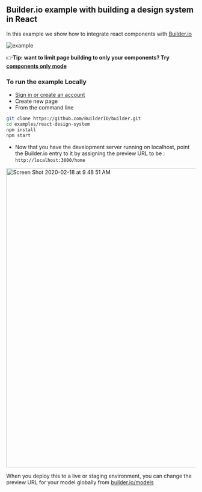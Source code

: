 ## Builder.io example with building a design system in React

In this example we show how to integrate react components with [Builder.io](https://builder.io)

<img src="https://imgur.com/PJW3b4S.gif" alt="example" />

👉**Tip: want to limit page building to only your components? Try [components only mode](https://builder.io/c/docs/guides/components-only-mode)**

### To run the example Locally

- [Sign in or create an account](https://builder.io)
- Create new page
- From the command line

```bash
git clone https://github.com/BuilderIO/builder.git
cd examples/react-design-system
npm install
npm start
```

- Now that you have the development server running on localhost, point the Builder.io entry to it by assigning the preview URL to be : `http://localhost:3000/home`

<img width="796" alt="Screen Shot 2020-02-18 at 9 48 51 AM" src="https://user-images.githubusercontent.com/5093430/74763082-f5457100-5233-11ea-870b-a1b17c7f99fe.png">

When you deploy this to a live or staging environment, you can change the preview URL for your model globally from [builder.io/models](https://buidlder.io/models)
